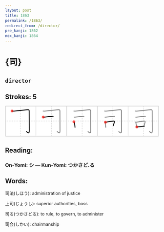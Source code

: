 ```yaml
---
layout: post
title: 1863
permalink: /1863/
redirect_from: /director/
pre_kanji: 1862
nex_kanji: 1864
---
```


# {司}

## `director`

## Strokes: 5

<div class="stroke"><img src="../images/E58FB8.png" /></div>

## Reading:

### On-Yomi: シ &mdash; Kun-Yomi: つかさど.る

## Words:

司法(しほう): administration of justice

上司(じょうし): superior authorities, boss

司る(つかさどる): to rule, to govern, to administer

司会(しかい): chairmanship
